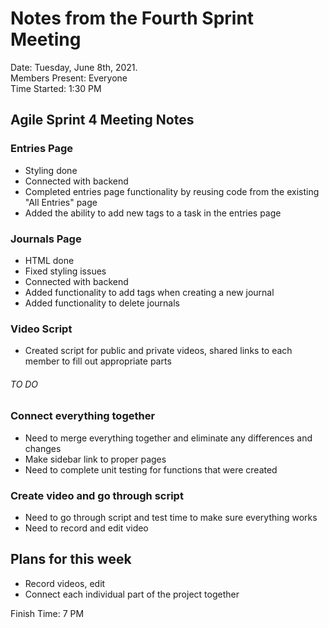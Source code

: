 # Notes from the Fourth Sprint Meeting
Date: Tuesday, June 8th, 2021.      
Members Present: Everyone   
Time Started: 1:30 PM

## Agile Sprint 4 Meeting Notes

### Entries Page
- Styling done
- Connected with backend
- Completed entries page functionality by reusing code from the existing "All Entries" page
- Added the ability to add new tags to a task in the entries page

### Journals Page
- HTML done
- Fixed styling issues
- Connected with backend
- Added functionality to add tags when creating a new journal
- Added functionality to delete journals

### Video Script
- Created script for public and private videos, shared links to each member to fill out appropriate parts

###### TO DO

### Connect everything together
- Need to merge everything together and eliminate any differences and changes
- Make sidebar link to proper pages
- Need to complete unit testing for functions that were created

### Create video and go through script
- Need to go through script and test time to make sure everything works
- Need to record and edit video

## Plans for this week
 - Record videos, edit
 - Connect each individual part of the project together

Finish Time: 7 PM  
